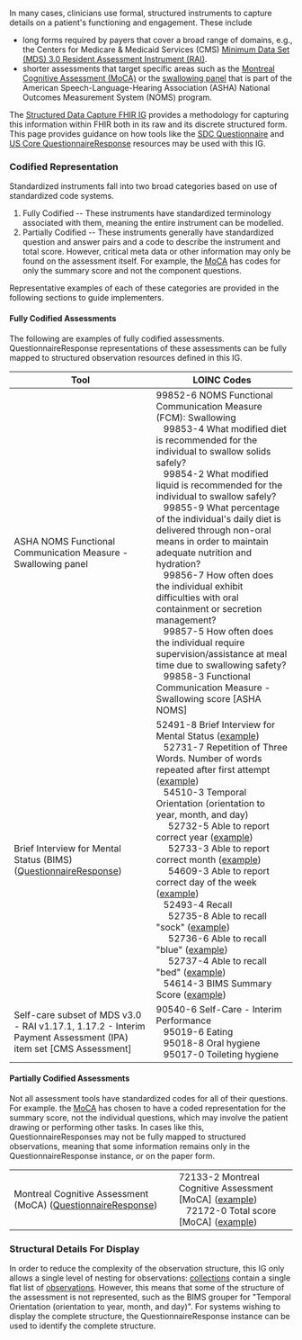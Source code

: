 In many cases, clinicians use formal, structured instruments to capture details on a patient's functioning and engagement. These include 

* long forms required by payers that cover a broad range of domains, e.g., the Centers for Medicare & Medicaid Services (CMS) [Minimum Data Set (MDS) 3.0 Resident Assessment Instrument (RAI)](https://www.cms.gov/Medicare/Quality-Initiatives-Patient-Assessment-Instruments/NursingHomeQualityInits/MDS30RAIManual).
* shorter assessments that target specific areas such as the [Montreal Cognitive Assessment (MoCA)](https://www.mocatest.org/) or the [swallowing panel](https://loinc.org/99852-6/) that is part of the American Speech-Language-Hearing Association (ASHA) National Outcomes Measurement System (NOMS) program.

The [Structured Data Capture FHIR IG](http://hl7.org/fhir/uv/sdc/) provides a methodology for capturing this information within FHIR both in its raw and its discrete structured form. This page provides guidance on how tools like the [SDC Questionnaire](https://hl7.org/fhir/uv/sdc/StructureDefinition-sdc-questionnaire.html) and [US Core QuestionnaireResponse](http://hl7.org/fhir/us/core/StructureDefinition-us-core-questionnaireresponse.html) resources may be used with this IG.

### Codified Representation

Standardized instruments fall into two broad categories based on use of standardized code systems.

1. Fully Codified -- These instruments have standardized terminology associated with them, meaning the entire instrument can be modelled.
2. Partially Codified -- These instruments generally have standardized question and answer pairs and a code to describe the instrument and total score. However, critical meta data or other information may only be found on the assessment itself. For example, the [MoCA](https://www.mocatest.org/) has codes for only the summary score and not the component questions.

Representative examples of each of these categories are provided in the following sections to guide implementers.

#### Fully Codified Assessments

 The following are examples of fully codified assessments. QuestionnaireResponse representations of these assessments can be fully mapped to structured observation resources defined in this IG.

<table class="grid">
  <thead>
    <tr>
      <th>Tool</th>
      <th>LOINC Codes</th>
    </tr>
  </thead>
  <tr>
    <td>ASHA NOMS Functional Communication Measure - Swallowing panel</td>
    <td>99852-6 NOMS Functional Communication Measure (FCM): Swallowing<br>
        &nbsp;&nbsp; 99853-4 What modified diet is recommended for the individual to swallow solids safely?<br>
        &nbsp;&nbsp; 99854-2 What modified liquid is recommended for the individual to swallow safely?<br>
        &nbsp;&nbsp; 99855-9 What percentage of the individual's daily diet is delivered through non-oral means in order to maintain adequate nutrition and hydration?<br>
        &nbsp;&nbsp; 99856-7 How often does the individual exhibit difficulties with oral containment or secretion management?<br>
        &nbsp;&nbsp; 99857-5 How often does the individual require supervision/assistance at meal time due to swallowing safety?<br>
        &nbsp;&nbsp; 99858-3 Functional Communication Measure - Swallowing score [ASHA NOMS]
    </td>
  </tr>
  <tr>
    <td>Brief Interview for Mental Status (BIMS) (<a href="QuestionnaireResponse-PFEIG-QResponse-SNF-BIMS-1.html">QuestionnaireResponse</a>)</td>
    <td>52491-8 Brief Interview for Mental Status (<a href="Observation-PFEIG-CSC-SNF-BIMS-1.html">example</a>)<br>
        &nbsp;&nbsp; 52731-7 Repetition of Three Words. Number of words repeated after first attempt (<a href="Observation-PFEIG-CSC-SNF-BIMS-1-Ob-Question-9.html">example</a>)<br>
        &nbsp;&nbsp; 54510-3 Temporal Orientation (orientation to year, month, and day)<br>
        &nbsp;&nbsp;&nbsp;&nbsp; 52732-5 Able to report correct year (<a href="Observation-PFEIG-CSC-SNF-BIMS-1-Ob-Question-3.html">example</a>)<br>
        &nbsp;&nbsp;&nbsp;&nbsp; 52733-3 Able to report correct month (<a href="Observation-PFEIG-CSC-SNF-BIMS-1-Ob-Question-8.html">example</a>)<br>
        &nbsp;&nbsp;&nbsp;&nbsp; 54609-3 Able to report correct day of the week (<a href="Observation-PFEIG-CSC-SNF-BIMS-1-Ob-Question-7.html">example</a>)<br>
        &nbsp;&nbsp; 52493-4 Recall<br>
        &nbsp;&nbsp;&nbsp;&nbsp; 52735-8 Able to recall "sock" (<a href="Observation-PFEIG-CSC-SNF-BIMS-1-Ob-Question-6.html">example</a>)<br>
        &nbsp;&nbsp;&nbsp;&nbsp; 52736-6 Able to recall "blue" (<a href="Observation-PFEIG-CSC-SNF-BIMS-1-Ob-Question-5.html">example</a>)<br>
        &nbsp;&nbsp;&nbsp;&nbsp; 52737-4 Able to recall "bed" (<a href="Observation-PFEIG-CSC-SNF-BIMS-1-Ob-Question-4.html">example</a>)<br>
        &nbsp;&nbsp; 54614-3 BIMS Summary Score (<a href="Observation-PFEIG-CSC-SNF-BIMS-1-Ob-Question-10.html">example</a>)
    </td>
  </tr>
  <tr>
    <td>Self-care subset of MDS v3.0 - RAI v1.17.1, 1.17.2 - Interim Payment Assessment (IPA) item set [CMS Assessment]</td>
    <td>90540-6 Self-Care - Interim Performance<br>
        &nbsp;&nbsp; 95019-6 Eating<br>
        &nbsp;&nbsp; 95018-8 Oral hygiene<br>
        &nbsp;&nbsp; 95017-0 Toileting hygiene
    </td>
  </tr>
</table>

#### Partially Codified Assessments

Not all assessment tools have standardized codes for all of their questions. For example. the [MoCA](https://www.mocatest.org/) has chosen to have a coded representation for the summary score, not the individual questions, which may involve the patient drawing or performing other tasks. In cases like this, QuestionnaireResponses may not be fully mapped to structured observations, meaning that some information remains only in the QuestionnaireResponse instance, or on the paper form.

<table class="grid">
  <tr>
    <td>Montreal Cognitive Assessment (MoCA) (<a href="QuestionnaireResponse-PFEIG-QResponse-Hospital-MOCA-1.html">QuestionnaireResponse</a>)</td>
    <td>72133-2 Montreal Cognitive Assessment [MoCA] (<a href="Observation-PFEIG-CSC-Hospital-MOCA-1.html">example</a>)<br>
        &nbsp;&nbsp; 72172-0 Total score [MoCA] (<a href="Observation-PFEIG-CSC-Hospital-MOCA-1-Ob-Question-1.html">example</a>)
    </td>
  </tr>
</table>

### Structural Details For Display

In order to reduce the complexity of the observation structure, this IG only allows a single level of nesting for observations: [collections](StructureDefinition-pfe-collection.html) contain a single flat list of [observations](StructureDefinition-pfe-observation.html). However, this means that some of the structure of the assessment is not represented, such as the BIMS grouper for "Temporal Orientation (orientation to year, month, and day)". For systems wishing to display the complete structure, the QuestionnaireResponse instance can be used to identify the complete structure.